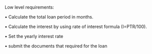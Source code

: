 Low level requirements:

•	Calculate the total loan period in months.

•	Calculate the interest by using rate of interest formula (I=PTR/100).

•	Set the yearly interest rate

•	submit the documents that required for the loan
